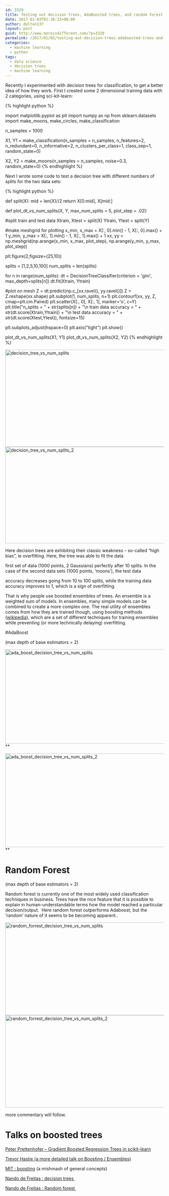 ```yaml
---
id: 3329
title: Testing out decision trees, AdaBoosted trees, and random forest
date: 2017-01-03T01:38:23+00:00
author: delton137
layout: post
guid: http://www.moreisdifferent.com/?p=3329
permalink: /2017/01/03/testing-out-decision-trees-adaboosted-trees-and-random-forest/
categories:
  - machine learning
  - python
tags:
  - data science
  - decision trees
  - machine learning
---
```

Recently I experimented with decision trees for classification, to get a better idea of how they work. First I created some 2 dimensional training data with 2 categories, using sci-kit-learn:

<!--more-->

{% highlight python %}

import matplotlib.pyplot as plt
import numpy as np
from sklearn.datasets import make_moons, make_circles, make_classification

n_samples = 1000

X1, Y1 = make_classification(n_samples = n_samples, n_features=2, n_redundant=0,
 n_informative=2, n_clusters_per_class=1,
 class_sep=1, random_state=0)

X2, Y2 = make_moons(n_samples = n_samples, noise=0.3, random_state=0)
{% endhighlight %}

Next I wrote some code to test a decision tree with different numbers of splits for the two data sets:

{% highlight python %}

def split(X):
 mid = len(X)//2
 return X[0:mid], X[mid:]

def plot_dt_vs_num_splits(X, Y, max_num_splits = 5, plot_step = .02):

 #split train and test data
 Xtrain, Xtest = split(X)
 Ytrain, Ytest = split(Y)

 #make meshgrid for plotting
 x_min, x_max = X[:, 0].min() - 1, X[:, 0].max() + 1
 y_min, y_max = X[:, 1].min() - 1, X[:, 1].max() + 1
 xx, yy = np.meshgrid(np.arange(x_min, x_max, plot_step),
 np.arange(y_min, y_max, plot_step))

plt.figure(2,figsize=(25,10))

splits = [1,2,5,10,100]
 num_splits = len(splits)

 for n in range(num_splits):
 dt = DecisionTreeClassifier(criterion = 'gini', max_depth=splits[n])
 dt.fit(Xtrain, Ytrain)

 #plot on mesh
 Z = dt.predict(np.c_[xx.ravel(), yy.ravel()])
 Z = Z.reshape(xx.shape)
 plt.subplot(1, num_splits, n+1)
 plt.contourf(xx, yy, Z, cmap=plt.cm.Paired)
 plt.scatter(X[:, 0], X[:, 1], marker='o', c=Y)
 plt.title("n_splits = " + str(splits[n]) +
 "\n train data accuracy = " + str(dt.score(Xtrain,Ytrain)) +
 "\n test data accuracy = " + str(dt.score(Xtest,Ytest)), fontsize=15)

plt.subplots_adjust(hspace=0)
 plt.axis("tight")
 plt.show()

plot_dt_vs_num_splits(X1, Y1)
plot_dt_vs_num_splits(X2, Y2)
{% endhighlight %}

<img class="alignnone wp-image-3351" src="http://www.moreisdifferent.com/wp-content/uploads/2017/01/decision_tree_vs_num_splits-300x134.png" alt="decision_tree_vs_num_splits" width="690" height="308" srcset="http://www.moreisdifferent.com/wp-content/uploads/2017/01/decision_tree_vs_num_splits-300x134.png 300w, http://www.moreisdifferent.com/wp-content/uploads/2017/01/decision_tree_vs_num_splits-768x344.png 768w, http://www.moreisdifferent.com/wp-content/uploads/2017/01/decision_tree_vs_num_splits-1024x458.png 1024w, http://www.moreisdifferent.com/wp-content/uploads/2017/01/decision_tree_vs_num_splits.png 1428w" sizes="(max-width: 690px) 100vw, 690px" />

<img class="alignnone wp-image-3350" src="http://www.moreisdifferent.com/wp-content/uploads/2017/01/decision_tree_vs_num_splits_2-300x134.png" alt="decision_tree_vs_num_splits_2" width="685" height="306" srcset="http://www.moreisdifferent.com/wp-content/uploads/2017/01/decision_tree_vs_num_splits_2-300x134.png 300w, http://www.moreisdifferent.com/wp-content/uploads/2017/01/decision_tree_vs_num_splits_2-768x343.png 768w, http://www.moreisdifferent.com/wp-content/uploads/2017/01/decision_tree_vs_num_splits_2-1024x458.png 1024w, http://www.moreisdifferent.com/wp-content/uploads/2017/01/decision_tree_vs_num_splits_2.png 1430w" sizes="(max-width: 685px) 100vw, 685px" />

Here decision trees are exhibiting their classic weakness &#8211; so-called &#8220;high bias&#8221;, ie overfitting. Here, the tree was able to fit the data

first set of data (1000 points, 2 Gaussians) perfectly after 10 splits. In the case of the second data sets (1000 points, &#8216;moons&#8217;), the test data

accuracy decreases going from 10 to 100 splits, while the training data accuracy improves to 1, which is a sign of overfitting.

That is why people use boosted ensembles of trees. An ensemble is a weighted sum of models. In ensembles, many simple models can be combined to create a more complex one. The real utility of ensembles comes from how they are trained though, using boosting methods ([wikipedia](https://en.wikipedia.org/wiki/Boosting_(machine_learning))), which are a set of different techniques for training ensembles while preventing (or more technically delaying) overfitting.

#AdaBoost

(max depth of base estimators = 2) 

<img class="alignnone wp-image-3349" src="http://www.moreisdifferent.com/wp-content/uploads/2017/01/ada_boost_decision_tree_vs_num_splits-300x134.png" alt="ada_boost_decision_tree_vs_num_splits" width="669" height="299" srcset="http://www.moreisdifferent.com/wp-content/uploads/2017/01/ada_boost_decision_tree_vs_num_splits-300x134.png 300w, http://www.moreisdifferent.com/wp-content/uploads/2017/01/ada_boost_decision_tree_vs_num_splits-768x344.png 768w, http://www.moreisdifferent.com/wp-content/uploads/2017/01/ada_boost_decision_tree_vs_num_splits-1024x458.png 1024w, http://www.moreisdifferent.com/wp-content/uploads/2017/01/ada_boost_decision_tree_vs_num_splits.png 1428w" sizes="(max-width: 669px) 100vw, 669px" />**

 <img class="alignnone wp-image-3348" src="http://www.moreisdifferent.com/wp-content/uploads/2017/01/ada_boost_decision_tree_vs_num_splits_2-300x134.png" alt="ada_boost_decision_tree_vs_num_splits_2" width="665" height="297" srcset="http://www.moreisdifferent.com/wp-content/uploads/2017/01/ada_boost_decision_tree_vs_num_splits_2-300x134.png 300w, http://www.moreisdifferent.com/wp-content/uploads/2017/01/ada_boost_decision_tree_vs_num_splits_2-768x343.png 768w, http://www.moreisdifferent.com/wp-content/uploads/2017/01/ada_boost_decision_tree_vs_num_splits_2-1024x458.png 1024w, http://www.moreisdifferent.com/wp-content/uploads/2017/01/ada_boost_decision_tree_vs_num_splits_2.png 1430w" sizes="(max-width: 665px) 100vw, 665px" />**

# Random Forest

(max depth of base estimators = 2)

Random forest is currently one of the most widely used classification techniques in business. Trees have the nice feature that it is possible to explain in human-understandable terms how the model reached a particular decision/output.  Here random forest outperforms Adaboost, but the &#8216;random&#8217; nature of it seems to be becoming apparent.. 

<img class="alignnone wp-image-3347" src="http://www.moreisdifferent.com/wp-content/uploads/2017/01/random_forrest_decision_tree_vs_num_splits-300x134.png" alt="random_forrest_decision_tree_vs_num_splits" width="658" height="294" srcset="http://www.moreisdifferent.com/wp-content/uploads/2017/01/random_forrest_decision_tree_vs_num_splits-300x134.png 300w, http://www.moreisdifferent.com/wp-content/uploads/2017/01/random_forrest_decision_tree_vs_num_splits-768x344.png 768w, http://www.moreisdifferent.com/wp-content/uploads/2017/01/random_forrest_decision_tree_vs_num_splits-1024x458.png 1024w, http://www.moreisdifferent.com/wp-content/uploads/2017/01/random_forrest_decision_tree_vs_num_splits.png 1428w" sizes="(max-width: 658px) 100vw, 658px" />

<img class="alignnone wp-image-3346" src="http://www.moreisdifferent.com/wp-content/uploads/2017/01/random_forrest_decision_tree_vs_num_splits_2-300x134.png" alt="random_forrest_decision_tree_vs_num_splits_2" width="656" height="293" srcset="http://www.moreisdifferent.com/wp-content/uploads/2017/01/random_forrest_decision_tree_vs_num_splits_2-300x134.png 300w, http://www.moreisdifferent.com/wp-content/uploads/2017/01/random_forrest_decision_tree_vs_num_splits_2-768x343.png 768w, http://www.moreisdifferent.com/wp-content/uploads/2017/01/random_forrest_decision_tree_vs_num_splits_2-1024x458.png 1024w, http://www.moreisdifferent.com/wp-content/uploads/2017/01/random_forrest_decision_tree_vs_num_splits_2.png 1430w" sizes="(max-width: 656px) 100vw, 656px" />

more commentary will follow.

# Talks on boosted trees

[Peter Prettenhofer &#8211; Gradient Boosted Regression Trees in scikit-learn](https://www.youtube.com/watch?v=IXZKgIsZRm0&t=1555s)

[Trevor Hastie (a more detailed talk on Boosting / Ensembles)](https://www.youtube.com/watch?v=wPqtzj5VZus&t=317s)

[MIT : boosting](https://www.youtube.com/watch?v=UHBmv7qCey4&t=2352s) (a mishmash of general concepts)

[Nando de Freitas : decision trees ](https://www.youtube.com/watch?v=-dCtJjlEEgM)

[Nando de Freitas : Random forest ](https://www.youtube.com/watch?v=3kYujfDgmNk&t=438s)
